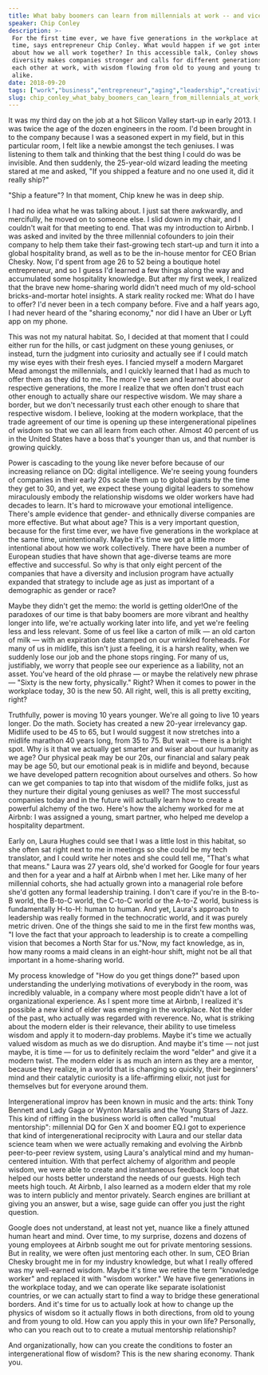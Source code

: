 ```yaml
---
title: What baby boomers can learn from millennials at work -- and vice versa
speaker: Chip Conley
description: >-
 For the first time ever, we have five generations in the workplace at the same
 time, says entrepreneur Chip Conley. What would happen if we got intentional
 about how we all work together? In this accessible talk, Conley shows how age
 diversity makes companies stronger and calls for different generations to mentor
 each other at work, with wisdom flowing from old to young and young to old
 alike.
date: 2018-09-20
tags: ["work","business","entrepreneur","aging","leadership","creativity","collaboration","diversity","communication","personal-growth"]
slug: chip_conley_what_baby_boomers_can_learn_from_millennials_at_work_and_vice_versa
---
```


It was my third day on the job at a hot Silicon Valley start-up in early 2013. I was twice
the age of the dozen engineers in the room. I'd been brought in to the company because I
was a seasoned expert in my field, but in this particular room, I felt like a newbie
amongst the tech geniuses. I was listening to them talk and thinking that the best thing I
could do was be invisible. And then suddenly, the 25-year-old wizard leading the meeting
stared at me and asked, "If you shipped a feature and no one used it, did it really
ship?"

"Ship a feature"? In that moment, Chip knew he was in deep ship.

I had no idea what he was talking about. I just sat there awkwardly, and mercifully, he
moved on to someone else. I slid down in my chair, and I couldn't wait for that meeting to
end. That was my introduction to Airbnb. I was asked and invited by the three millennial
cofounders to join their company to help them take their fast-growing tech start-up and
turn it into a global hospitality brand, as well as to be the in-house mentor for CEO
Brian Chesky. Now, I'd spent from age 26 to 52 being a boutique hotel entrepreneur, and so
I guess I'd learned a few things along the way and accumulated some hospitality knowledge.
But after my first week, I realized that the brave new home-sharing world didn't need much
of my old-school bricks-and-mortar hotel insights. A stark reality rocked me: What do I
have to offer? I'd never been in a tech company before. Five and a half years ago, I had
never heard of the "sharing economy," nor did I have an Uber or Lyft app on my
phone.

This was not my natural habitat. So, I decided at that moment that I could either run for
the hills, or cast judgment on these young geniuses, or instead, turn the judgment into
curiosity and actually see if I could match my wise eyes with their fresh eyes. I fancied
myself a modern Margaret Mead amongst the millennials, and I quickly learned that I had as
much to offer them as they did to me. The more I've seen and learned about our respective
generations, the more I realize that we often don't trust each other enough to actually
share our respective wisdom. We may share a border, but we don't necessarily trust each
other enough to share that respective wisdom. I believe, looking at the modern workplace,
that the trade agreement of our time is opening up these intergenerational pipelines of
wisdom so that we can all learn from each other. Almost 40 percent of us in the United
States have a boss that's younger than us, and that number is growing quickly.

Power is cascading to the young like never before because of our increasing reliance on
DQ: digital intelligence. We're seeing young founders of companies in their early 20s
scale them up to global giants by the time they get to 30, and yet, we expect these young
digital leaders to somehow miraculously embody the relationship wisdoms we older workers
have had decades to learn. It's hard to microwave your emotional intelligence. There's
ample evidence that gender- and ethnically diverse companies are more effective. But what
about age? This is a very important question, because for the first time ever, we have
five generations in the workplace at the same time, unintentionally. Maybe it's time we
got a little more intentional about how we work collectively. There have been a number of
European studies that have shown that age-diverse teams are more effective and successful.
So why is that only eight percent of the companies that have a diversity and inclusion
program have actually expanded that strategy to include age as just as important of a
demographic as gender or race?

Maybe they didn't get the memo: the world is getting older!One of the paradoxes of our
time is that baby boomers are more vibrant and healthy longer into life, we're actually
working later into life, and yet we're feeling less and less relevant. Some of us feel
like a carton of milk — an old carton of milk — with an expiration date stamped on our
wrinkled foreheads. For many of us in midlife, this isn't just a feeling, it is a harsh
reality, when we suddenly lose our job and the phone stops ringing. For many of us,
justifiably, we worry that people see our experience as a liability, not an asset. You've
heard of the old phrase — or maybe the relatively new phrase — "Sixty is the new forty,
physically." Right? When it comes to power in the workplace today, 30 is the new 50. All
right, well, this is all pretty exciting, right?

Truthfully, power is moving 10 years younger. We're all going to live 10 years longer. Do
the math. Society has created a new 20-year irrelevancy gap. Midlife used to be 45 to 65,
but I would suggest it now stretches into a midlife marathon 40 years long, from 35 to 75.
But wait — there is a bright spot. Why is it that we actually get smarter and wiser about
our humanity as we age? Our physical peak may be our 20s, our financial and salary peak
may be age 50, but our emotional peak is in midlife and beyond, because we have developed
pattern recognition about ourselves and others. So how can we get companies to tap into
that wisdom of the midlife folks, just as they nurture their digital young geniuses as
well? The most successful companies today and in the future will actually learn how to
create a powerful alchemy of the two. Here's how the alchemy worked for me at Airbnb: I was
assigned a young, smart partner, who helped me develop a hospitality department.

Early on, Laura Hughes could see that I was a little lost in this habitat, so she often
sat right next to me in meetings so she could be my tech translator, and I could write her
notes and she could tell me, "That's what that means." Laura was 27 years old, she'd
worked for Google for four years and then for a year and a half at Airbnb when I met her.
Like many of her millennial cohorts, she had actually grown into a managerial role before
she'd gotten any formal leadership training. I don't care if you're in the B-to-B world,
the B-to-C world, the C-to-C world or the A-to-Z world, business is fundamentally H-to-H:
human to human. And yet, Laura's approach to leadership was really formed in the
technocratic world, and it was purely metric driven. One of the things she said to me in
the first few months was, "I love the fact that your approach to leadership is to create a
compelling vision that becomes a North Star for us."Now, my fact knowledge, as in, how
many rooms a maid cleans in an eight-hour shift, might not be all that important in a
home-sharing world.

My process knowledge of "How do you get things done?" based upon understanding the
underlying motivations of everybody in the room, was incredibly valuable, in a company
where most people didn't have a lot of organizational experience. As I spent more time at
Airbnb, I realized it's possible a new kind of elder was emerging in the workplace. Not
the elder of the past, who actually was regarded with reverence. No, what is striking
about the modern elder is their relevance, their ability to use timeless wisdom and apply
it to modern-day problems. Maybe it's time we actually valued wisdom as much as we do
disruption. And maybe it's time — not just maybe, it is time — for us to definitely
reclaim the word "elder" and give it a modern twist. The modern elder is as much an intern
as they are a mentor, because they realize, in a world that is changing so quickly, their
beginners' mind and their catalytic curiosity is a life-affirming elixir, not just for
themselves but for everyone around them.

Intergenerational improv has been known in music and the arts: think Tony Bennett and Lady
Gaga or Wynton Marsalis and the Young Stars of Jazz. This kind of riffing in the business
world is often called "mutual mentorship": millennial DQ for Gen X and boomer EQ.I got to
experience that kind of intergenerational reciprocity with Laura and our stellar data
science team when we were actually remaking and evolving the Airbnb peer-to-peer review
system, using Laura's analytical mind and my human-centered intuition. With that perfect
alchemy of algorithm and people wisdom, we were able to create and instantaneous feedback
loop that helped our hosts better understand the needs of our guests. High tech meets high
touch. At Airbnb, I also learned as a modern elder that my role was to intern publicly and
mentor privately. Search engines are brilliant at giving you an answer, but a wise, sage
guide can offer you just the right question.

Google does not understand, at least not yet, nuance like a finely attuned human heart and
mind. Over time, to my surprise, dozens and dozens of young employees at Airbnb sought me
out for private mentoring sessions. But in reality, we were often just mentoring each
other. In sum, CEO Brian Chesky brought me in for my industry knowledge, but what I really
offered was my well-earned wisdom. Maybe it's time we retire the term "knowledge worker"
and replaced it with "wisdom worker." We have five generations in the workplace today, and
we can operate like separate isolationist countries, or we can actually start to find a
way to bridge these generational borders. And it's time for us to actually look at how to
change up the physics of wisdom so it actually flows in both directions, from old to young
and from young to old. How can you apply this in your own life? Personally, who can you
reach out to to create a mutual mentorship relationship?

And organizationally, how can you create the conditions to foster an intergenerational
flow of wisdom? This is the new sharing economy. Thank you.

<!--
ad_duration=3.33
comment_count=48
event="TED Salon Verizon"
external_start_time=0
has_talk_citation=0
intro_duration=11.82
is_subtitle_required="False"
is_talk_featured="True"
language="en"
language_swap="False"
native_language="en"
number_of_related_talks=6
number_of_speakers=1
number_of_subtitled_videos=16
number_of_tags=10
number_of_talk_download_languages=17
number_of_talk_more_resources=1
number_of_talk_recommendations=0
number_of_talks_take_actions=2
post_ad_duration=0.83
published_timestamp="2018-10-11 15:11:19"
recording_date="2018-09-20"
speaker_description="Hospitality entrepreneur, author"
speaker_is_published=1
speaker_name="Chip Conley"
talk_name="What baby boomers can learn from millennials at work -- and vice versa"
talks_tags=["work","business","entrepreneur","aging","leadership","creativity","collaboration","diversity","communication","personal-growth"]
url_audio="https://download.ted.com/talks/ChipConley_2018S.mp3?apikey=acme-roadrunner"
url_photo_speaker="https://pe.tedcdn.com/images/ted/d2d7f45421e1451fb856edad66aac70f21783fe5_254x191.jpg"
url_photo_talk="https://s3.amazonaws.com/talkstar-photos/uploads/928a3362-6bef-4127-b36e-e0387843529f/ChipConley_2018S-embed.jpg"
url_webpage="https://www.ted.com/talks/chip_conley_what_baby_boomers_can_learn_from_millennials_at_work_and_vice_versa"
video_type_name="TED Salon Talk (partner)"
-->